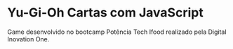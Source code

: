 # Yu-Gi-Oh Cartas com JavaScript

Game desenvolvido no bootcamp Potência Tech Ifood realizado pela Digital Inovation One.

